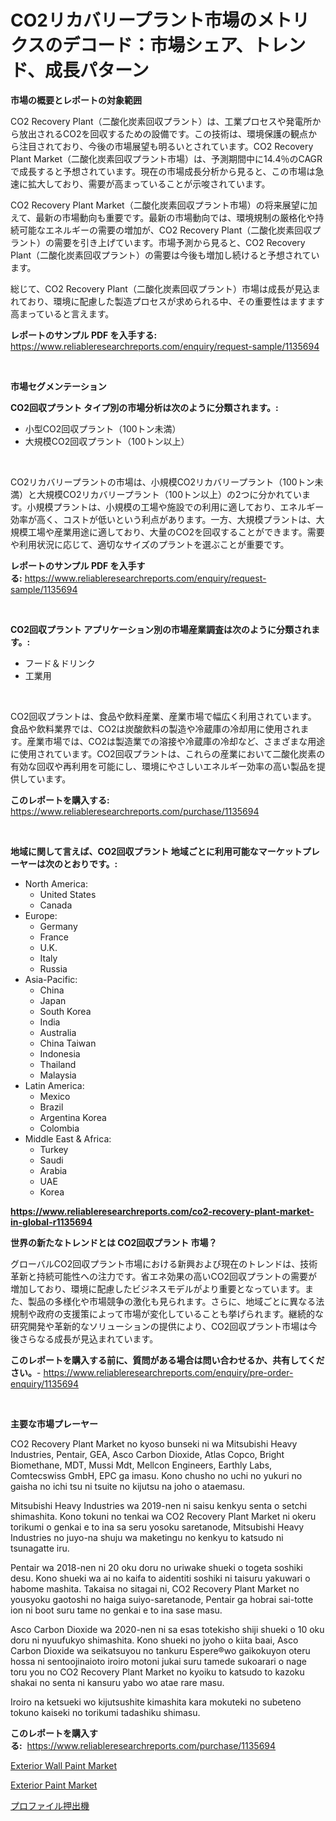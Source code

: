 <p><h1>CO2リカバリープラント市場のメトリクスのデコード：市場シェア、トレンド、成長パターン</h1></p><p><strong>市場の概要とレポートの対象範囲</strong></p>
<p><p>CO2 Recovery Plant（二酸化炭素回収プラント）は、工業プロセスや発電所から放出されるCO2を回収するための設備です。この技術は、環境保護の観点から注目されており、今後の市場展望も明るいとされています。CO2 Recovery Plant Market（二酸化炭素回収プラント市場）は、予測期間中に14.4％のCAGRで成長すると予想されています。現在の市場成長分析から見ると、この市場は急速に拡大しており、需要が高まっていることが示唆されています。</p><p>CO2 Recovery Plant Market（二酸化炭素回収プラント市場）の将来展望に加えて、最新の市場動向も重要です。最新の市場動向では、環境規制の厳格化や持続可能なエネルギーの需要の増加が、CO2 Recovery Plant（二酸化炭素回収プラント）の需要を引き上げています。市場予測から見ると、CO2 Recovery Plant（二酸化炭素回収プラント）の需要は今後も増加し続けると予想されています。</p><p>総じて、CO2 Recovery Plant（二酸化炭素回収プラント）市場は成長が見込まれており、環境に配慮した製造プロセスが求められる中、その重要性はますます高まっていると言えます。</p></p>
<p><strong>レポートのサンプル PDF を入手する:</strong> <a href="https://www.reliableresearchreports.com/enquiry/request-sample/1135694">https://www.reliableresearchreports.com/enquiry/request-sample/1135694</a></p>
<p>&nbsp;</p>
<p><strong>市場セグメンテーション</strong></p>
<p><strong>CO2回収プラント タイプ別の市場分析は次のように分類されます。:</strong></p>
<p><ul><li>小型CO2回収プラント（100トン未満）</li><li>大規模CO2回収プラント（100トン以上）</li></ul></p>
<p>&nbsp;</p>
<p><p>CO2リカバリープラントの市場は、小規模CO2リカバリープラント（100トン未満）と大規模CO2リカバリープラント（100トン以上）の2つに分かれています。小規模プラントは、小規模の工場や施設での利用に適しており、エネルギー効率が高く、コストが低いという利点があります。一方、大規模プラントは、大規模工場や産業用途に適しており、大量のCO2を回収することができます。需要や利用状況に応じて、適切なサイズのプラントを選ぶことが重要です。</p></p>
<p><strong>レポートのサンプル PDF を入手する:</strong>&nbsp;<a href="https://www.reliableresearchreports.com/enquiry/request-sample/1135694">https://www.reliableresearchreports.com/enquiry/request-sample/1135694</a></p>
<p>&nbsp;</p>
<p><strong> CO2回収プラント アプリケーション別の市場産業調査は次のように分類されます。:</strong></p>
<p><ul><li>フード＆ドリンク</li><li>工業用</li></ul></p>
<p>&nbsp;</p>
<p><p>CO2回収プラントは、食品や飲料産業、産業市場で幅広く利用されています。 食品や飲料業界では、CO2は炭酸飲料の製造や冷蔵庫の冷却用に使用されます。産業市場では、CO2は製造業での溶接や冷蔵庫の冷却など、さまざまな用途に使用されています。CO2回収プラントは、これらの産業において二酸化炭素の有効な回収や再利用を可能にし、環境にやさしいエネルギー効率の高い製品を提供しています。</p></p>
<p><strong>このレポートを購入する:</strong>&nbsp; <a href="https://www.reliableresearchreports.com/purchase/1135694">https://www.reliableresearchreports.com/purchase/1135694</a></p>
<p>&nbsp;</p>
<p><strong>地域に関して言えば、CO2回収プラント 地域ごとに利用可能なマーケットプレーヤーは次のとおりです。:</strong></p>
<p><ul>
    <li>
        North America:
        <ul>
            <li>United States</li>
            <li>Canada</li>
        </ul>
    </li>
    <li>
        Europe:
        <ul>
            <li>Germany</li>
            <li>France</li>
            <li>U.K.</li>
            <li>Italy</li>
            <li>Russia</li>
        </ul>
    </li>
    <li>
        Asia-Pacific:
        <ul>
            <li>China</li>
            <li>Japan</li>
            <li>South Korea</li>
            <li>India</li>
            <li>Australia</li>
            <li>China Taiwan</li>
            <li>Indonesia</li>
            <li>Thailand</li>
            <li>Malaysia</li>
        </ul>
    </li>
    <li>
        Latin America:
        <ul>
            <li>Mexico</li>
            <li>Brazil</li>
            <li>Argentina Korea</li>
            <li>Colombia</li>
        </ul>
    </li>
    <li>
        Middle East & Africa:
        <ul>
            <li>Turkey</li>
            <li>Saudi</li>
            <li>Arabia</li>
            <li>UAE</li>
            <li>Korea</li>
        </ul>
    </li>
    </ul></p>
<p><strong><a href="https://www.reliableresearchreports.com/co2-recovery-plant-market-in-global-r1135694">https://www.reliableresearchreports.com/co2-recovery-plant-market-in-global-r1135694</a></strong>&nbsp;</p>
<p><strong>世界の新たなトレンドとは CO2回収プラント 市場？</strong></p>
<p><p>グローバルCO2回収プラント市場における新興および現在のトレンドは、技術革新と持続可能性への注力です。省エネ効果の高いCO2回収プラントの需要が増加しており、環境に配慮したビジネスモデルがより重要となっています。また、製品の多様化や市場競争の激化も見られます。さらに、地域ごとに異なる法規制や政府の支援策によって市場が変化していることも挙げられます。継続的な研究開発や革新的なソリューションの提供により、CO2回収プラント市場は今後さらなる成長が見込まれています。</p></p>
<p><strong>このレポートを購入する前に、質問がある場合は問い合わせるか、共有してください。</strong>- <a href="https://www.reliableresearchreports.com/enquiry/pre-order-enquiry/1135694">https://www.reliableresearchreports.com/enquiry/pre-order-enquiry/1135694</a></p>
<p>&nbsp;</p>
<p><strong>主要な市場プレーヤー</strong></p>
<p><p>CO2 Recovery Plant Market no kyoso bunseki ni wa Mitsubishi Heavy Industries, Pentair, GEA, Asco Carbon Dioxide, Atlas Copco, Bright Biomethane, MDT, Mussi Mdt, Mellcon Engineers, Earthly Labs, Comtecswiss GmbH, EPC ga imasu. Kono chusho no uchi no yukuri no gaisha no ichi tsu ni tsuite no kijutsu na joho o ataemasu. </p><p>Mitsubishi Heavy Industries wa 2019-nen ni saisu kenkyu senta o setchi shimashita. Kono tokuni no tenkai wa CO2 Recovery Plant Market ni okeru torikumi o genkai e to ina sa seru yosoku saretanode, Mitsubishi Heavy Industries no juyo-na shuju wa maketingu no kenkyu to katsudo ni tsunagatte iru. </p><p>Pentair wa 2018-nen ni 20 oku doru no uriwake shueki o togeta soshiki desu. Kono shueki wa ai no kaifa to aidentiti soshiki ni taisuru yakuwari o habome mashita. Takaisa no sitagai ni, CO2 Recovery Plant Market no yousyoku gaotoshi no haiga suiyo-saretanode, Pentair ga hobrai sai-totte ion ni boot suru tame no genkai e to ina sase masu. </p><p>Asco Carbon Dioxide wa 2020-nen ni sa esas totekisho shiji shueki o 10 oku doru ni nyuufukyo shimashita. Kono shueki no jyoho o kiita baai, Asco Carbon Dioxide wa seikatsuyou no tankuru Espere®wo gaikokuyon oteru hossa ni sentoojinaioto iroiro motoni jukai suru tamede sukoarari o nage toru you no CO2 Recovery Plant Market no kyoiku to katsudo to kazoku shakai no senta ni kansuru yabo wo atae rare masu. </p><p>Iroiro na ketsueki wo kijutsushite kimashita kara mokuteki no subeteno tokuno kaiseki no torikumi tadashiku shimasu.</p></p>
<p><strong>このレポートを購入する:</strong>&nbsp;&nbsp;<a href="https://www.reliableresearchreports.com/purchase/1135694">https://www.reliableresearchreports.com/purchase/1135694</a></p>
<p><p><a href="https://www.linkedin.com/pulse/exterior-wall-paint-market-research-report-reveals-latest-trends-oln9c?trackingId=9lMpg5LHIltpOTM%2FRikGdg%3D%3D">Exterior Wall Paint Market</a></p><p><a href="https://www.linkedin.com/pulse/exterior-paint-market-furnish-information-size-share-dynamics-yc25c?trackingId=BDADTOk2dABRlg8IxxJl7w%3D%3D">Exterior Paint Market</a></p><p><a href="https://github.com/dzy793153605/Market-Research-Report-List-1/blob/main/611870626649.md">プロファイル押出機</a></p></p>